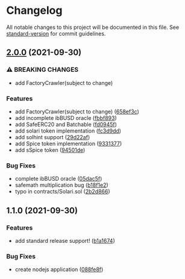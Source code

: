 # Changelog

All notable changes to this project will be documented in this file. See [standard-version](https://github.com/conventional-changelog/standard-version) for commit guidelines.

## [2.0.0](https://github.com/solari-money/solari-core/compare/v1.1.0...v2.0.0) (2021-09-30)


### ⚠ BREAKING CHANGES

* add FactoryCrawler(subject to change)

### Features

* add FactoryCrawler(subject to change) ([658ef3c](https://github.com/solari-money/solari-core/commit/658ef3ca70aa30fff89835581081e58c5408317b))
* add incomplete ibBUSD oracle ([fbbf893](https://github.com/solari-money/solari-core/commit/fbbf8930300cbffefee69df265d4d42be3a220d3))
* add SafeERC20 and Batchable ([fd0945f](https://github.com/solari-money/solari-core/commit/fd0945fcd65840e126c79e9cc3732d1d44258e18))
* add solari token implementation ([fc3d9dd](https://github.com/solari-money/solari-core/commit/fc3d9ddf4efeaeb3c7f583f400742806f5e4480c))
* add solhint support ([29d22af](https://github.com/solari-money/solari-core/commit/29d22afc946e8131c607e151af7637b54735b7c8))
* add Spice token implementation ([9331377](https://github.com/solari-money/solari-core/commit/9331377823cb3a6ff5258ee5909fe355fa5a0ebc))
* add sSpice token ([94501de](https://github.com/solari-money/solari-core/commit/94501deacc063fc5acbbfc5e8dcda0845125f624))


### Bug Fixes

* complete ibBUSD oracle ([05dac5f](https://github.com/solari-money/solari-core/commit/05dac5fcad98556382783a9ffb09a860e48e7088))
* safemath multiplication bug ([b18f1e2](https://github.com/solari-money/solari-core/commit/b18f1e248a7124d8d9d035aa801cc08678d4e69a))
* typo in contracts/Solari.sol ([2b2d866](https://github.com/solari-money/solari-core/commit/2b2d86620451f0f3424b83ede0e09489d774525a))

## 1.1.0 (2021-09-30)


### Features

* add standard release support! ([b1a1674](https://github.com/solari-money/solari-core/commit/b1a1674cbe07482ea6625f97531db817aa150987))


### Bug Fixes

* create nodejs application ([088fe8f](https://github.com/solari-money/solari-core/commit/088fe8f65ee8c0d5f48e448b7cabcfd1ed79d10b))
